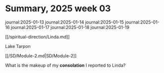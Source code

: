 # Summary, 2025 week 03

journal:2025-01-13
journal:2025-01-14
journal:2025-01-15
journal:2025-01-16
journal:2025-01-17
journal:2025-01-18
journal:2025-01-19

[[/spiritual-direction/Linda.md]]

Lake Tarpon

[[/SD/Module-2.md|SD/Module-2]]

What is the makeup of my **consolation** I reported to Linda? 

